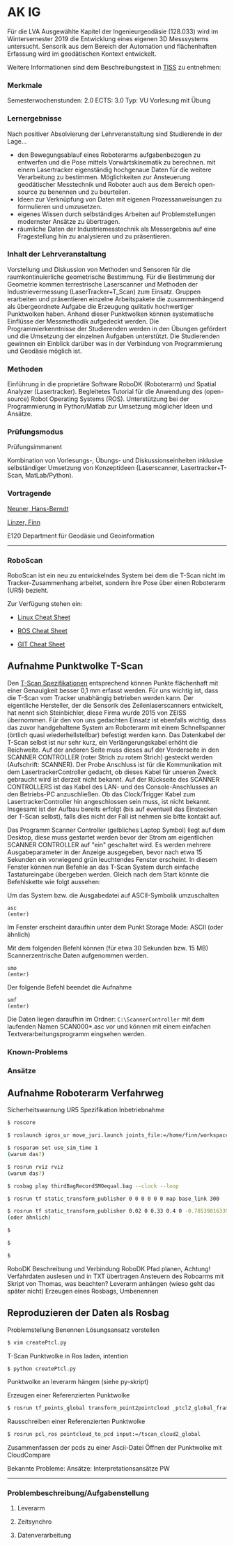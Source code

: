 # AK IG

Für die LVA Ausgewählte Kapitel der Ingenieurgeodäsie (128.033) wird im Wintersemester 2019 die Entwicklung eines eigenen 3D Messsystems untersucht. Sensorik aus dem Bereich der Automation und flächenhaften Erfassung wird im geodätischen Kontext entwickelt.

Weitere Informationen sind dem Beschreibungstext in [TISS](https://tiss.tuwien.ac.at/course/courseAnnouncement.xhtml?dswid=8545&dsrid=730&courseNumber=128033&courseSemester=2019W) zu entnehmen:

### Merkmale
Semesterwochenstunden: 2.0
ECTS: 3.0
Typ: VU Vorlesung mit Übung
### Lernergebnisse
Nach positiver Absolvierung der Lehrveranstaltung sind Studierende in der Lage...

* den Bewegungsablauf eines Roboterarms aufgabenbezogen zu entwerfen und die Pose mittels Vorwärtskinematik zu berechnen.
mit einem Lasertracker eigenständig hochgenaue Daten für die weitere Verarbeitung zu bestimmen.
Möglichkeiten zur Ansteuerung geodätischer Messtechnik und Roboter auch aus dem Bereich open-source zu benennen und zu beurteilen.
* Ideen zur Verknüpfung von Daten mit eigenen Prozessanweisungen zu formulieren und umzusetzen.
* eigenes Wissen durch selbständiges Arbeiten auf Problemstellungen modernster Ansätze zu übertragen.
* räumliche Daten der Industriemesstechnik als Messergebnis auf eine Fragestellung hin zu analysieren und zu präsentieren.

### Inhalt der Lehrveranstaltung
Vorstellung und Diskussion von Methoden und Sensoren für die raumkontinuierliche geometrische Bestimmung. Für die Bestimmung der Geometrie kommen terrestrische Laserscanner und Methoden der Industrievermessung (LaserTracker+T_Scan) zum Einsatz. Gruppen erarbeiten und präsentieren einzelne Arbeitspakete die zusammenhängend als übergeordnete Aufgabe die Erzeugung qulitativ hochwertiger Punktwolken haben. Anhand dieser Punktwolken können systematische Einflüsse der Messmethodik aufgedeckt werden. Die Programmierkenntnisse der Studierenden werden in den Übungen gefördert und die Umsetzung der einzelnen Aufgaben unterstützt. Die Studierenden gewinnen ein Einblick darüber was in der Verbindung von Programmierung und Geodäsie möglich ist.

### Methoden
Einführung in die proprietäre Software RoboDK (Roboterarm) und Spatial Analyzer (Lasertracker). Begleitetes Tutorial für die Anwendung des (open-source) Robot Operating Systems (ROS). Unterstützung bei der Programmierung in Python/Matlab zur Umsetzung möglicher Ideen und Ansätze.

### Prüfungsmodus
Prüfungsimmanent

Kombination von Vorlesungs-, Übungs- und Diskussionseinheiten inklusive selbständiger Umsetzung von Konzeptideen (Laserscanner, Lasertracker+T-Scan, MatLab/Python).

### Vortragende
[Neuner, Hans-Berndt](https://tiss.tuwien.ac.at/adressbuch/adressbuch/person/277368)

[Linzer, Finn](https://tiss.tuwien.ac.at/adressbuch/adressbuch/person/323432)

E120 Department für Geodäsie und Geoinformation

---

### RoboScan

RoboScan ist ein neu zu entwickelndes System bei dem die T-Scan nicht im Tracker-Zusammenhang arbeitet, sondern ihre Pose über einen Roboterarm (UR5) bezieht. 

Zur Verfügung stehen ein:

* [Linux Cheat Sheet](https://github.com/FinnLinxxx/akig/blob/master/ROS_Tutorial/LINUX_Cheat_Sheet.pdf)

* [ROS Cheat Sheet](https://github.com/FinnLinxxx/akig/blob/master/ROS_Tutorial/ROS_Cheat_Sheet.pdf)

* [GIT Cheat Sheet](https://github.com/FinnLinxxx/akig/blob/master/ROS_Tutorial/GIT_Cheat_Sheet.png)


## Aufnahme Punktwolke T-Scan

Den [T-Scan Spezifikationen](https://w3.leica-geosystems.com/downloads123/m1/metrology/t-scan/brochures/leica%20t-scan%20brochure_de.pdf) entsprechend können Punkte flächenhaft mit einer Genauigkeit besser 0,1 mm erfasst werden. Für uns wichtig ist, dass die T-Scan vom Tracker unabhängig betrieben werden kann. Der eigentliche Hersteller, der die Sensorik des Zeilenlaserscanners entwickelt, hat nennt sich Steinbichler, diese Firma wurde 2015 von ZEISS übernommen. Für den von uns gedachten Einsatz ist ebenfalls wichtig, dass das zuvor handgehaltene System am Roboterarm mit einem Schnellspanner (örtlich quasi wiederhellstellbar) befestigt werden kann. Das Datenkabel der T-Scan selbst ist nur sehr kurz, ein Verlängerungskabel erhöht die Reichweite. Auf der anderen Seite muss dieses auf der Vorderseite in den SCANNER CONTROLLER (roter Strich zu rotem Strich) gesteckt werden (Aufschrift: SCANNER). Der Probe Anschluss ist für die Kommunikation mit dem LasertrackerController gedacht, ob dieses Kabel für unseren Zweck gebraucht wird ist derzeit nicht bekannt. Auf der Rückseite des SCANNER CONTROLLERS ist das Kabel des LAN- und des Console-Anschlusses an den Betriebs-PC anzuschließen. Ob das Clock/Trigger Kabel zum LasertrackerController hin angeschlossen sein muss, ist nicht bekannt. Insgesamt ist der Aufbau bereits erfolgt (bis auf eventuell das Einstecken der T-Scan selbst), falls dies nicht der Fall ist nehmen sie bitte kontakt auf.

Das Programm Scanner Controller (gelbliches Laptop Symbol) liegt auf dem Desktop, diese muss gestartet werden bevor der Strom am eigentlichen SCANNER CONTROLLER auf "ein" geschaltet wird. Es werden mehrere Ausgabeparameter in der Anzeige ausgegeben, bevor nach etwa 15 Sekunden ein vorwiegend grün leuchtendes Fenster erscheint. In diesem Fenster können nun Befehle an das T-Scan System durch einfache Tastatureingabe übergeben werden. Gleich nach dem Start könnte die Befehlskette wie folgt aussehen:

Um das System bzw. die Ausgabedatei auf ASCII-Symbolik umzuschalten
```
asc
(enter)
```
Im Fenster erscheint daraufhin unter dem Punkt Storage Mode: ASCII (oder ähnlich)

Mit dem folgenden Befehl können (für etwa 30 Sekunden bzw. 15 MB) Scannerzentrische Daten aufgenommen werden.
```
smo
(enter)
```
Der folgende Befehl beendet die Aufnahme
```
smf
(enter)
```

Die Daten liegen daraufhin im Ordner: `C:\ScannerController` mit dem laufenden Namen SCAN000*.asc vor und können mit einem einfachen Textverarbeitungsprogramm eingsehen werden.

### Known-Problems

### Ansätze

## Aufnahme Roboterarm Verfahrweg

Sicherheitswarnung
UR5 Spezifikation
Inbetriebnahme
```bash
$ roscore
```

```bash
$ roslaunch igros_ur move_juri.launch joints_file:=/home/finn/workspace_ur/src/igros_ur/trajectories/tscan.txt speed_factor:=0.3
```

```bash
$ rosparam set use_sim_time 1
(warum das?)
```

```bash
$ rosrun rviz rviz
(warum das?)
```


```bash
$ rosbag play thirdBagRecordSMOequal.bag --clock --loop
```

```bash
$ rosrun tf static_transform_publisher 0 0 0 0 0 0 map base_link 300
```

```bash
$ rosrun tf static_transform_publisher 0.02 0 0.33 0.4 0 -0.78539816339 tool0 lever 300
(oder ähnlich)
```

```bash
$ 
```

```bash
$ 
```

```bash
$ 
```
RoboDK Beschreibung und Verbindung
RoboDK Pfad planen, Achtung!
Verfahrdaten auslesen und in TXT übertragen
Ansteuern des Roboarms mit Skript von Thomas, was beachten?
Leverarm anhängen (wieso geht das später nicht)
Erzeugen eines Rosbags, Umbenennen


## Reproduzieren der Daten als Rosbag

Problemstellung Benennen
Lösungsansatz vorstellen
```bash
$ vim createPtcl.py
```

T-Scan Punktwolke in Ros laden, intention

```bash
$ python createPtcl.py
```

Punktwolke an leverarm hängen (siehe py-skript)

Erzeugen einer Referenzierten Punktwolke

```bash
$ rosrun tf_points_global transform_point2pointcloud _ptcl2_global_frame:=map _ptcl2_local_frame:=lever _ptcl2_input_topic:=/tscan_cloud2 _ptcl2_output_topic:=/tscan_cloud2_global _drop_when_same_position:=false
```

Rausschreiben einer Referenzierten Punktwolke 
```bash
$ rosrun pcl_ros pointcloud_to_pcd input:=/tscan_cloud2_global
```

Zusammenfassen der pcds zu einer Ascii-Datei
Öffnen der Punktwolke mit CloudCompare

Bekannte Probleme:
Ansätze:
Interpretationsansätze PW


---

### Problembeschreibung/Aufgabenstellung

1. Leverarm

2. Zeitsynchro

3. Datenverarbeitung




